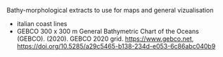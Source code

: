 Bathy-morphological extracts to use for maps and general vizualisation 
- italian coast lines
- GEBCO 300 x 300 m
  General Bathymetric Chart of the Oceans (GEBCO). (2020). GEBCO 2020 grid. https://www.gebco.net, https://doi.org/10.5285/a29c5465-b138-234d-e053-6c86abc040b9
